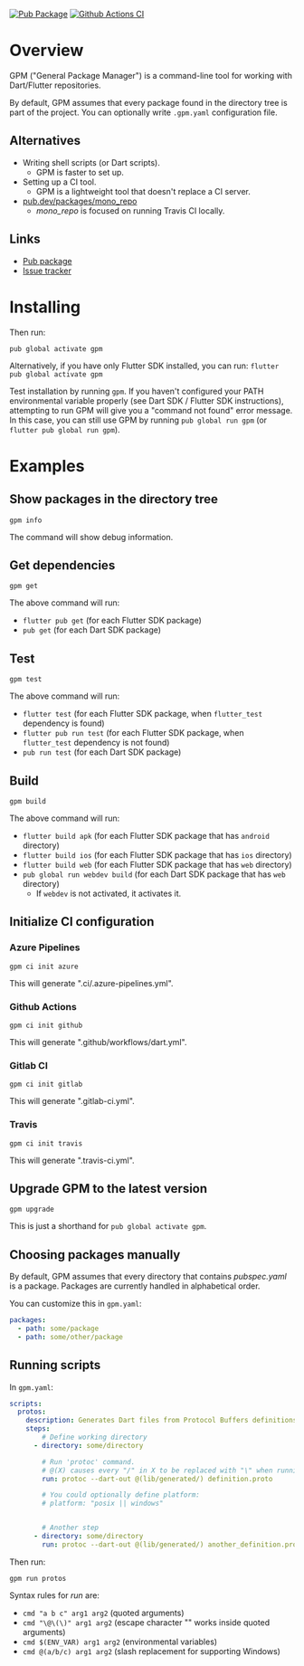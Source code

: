 [![Pub Package](https://img.shields.io/pub/v/gpm.svg)](https://pub.dartlang.org/packages/gpm)
[![Github Actions CI](https://github.com/dint-dev/gpm/workflows/Dart%20CI/badge.svg)](https://github.com/dint-dev/gpm/actions?query=workflow%3A%22Dart+CI%22)

# Overview

GPM ("General Package Manager") is a command-line tool for working with Dart/Flutter repositories.

By default, GPM assumes that every package found in the directory tree is part of the project. You
can optionally write `.gpm.yaml` configuration file.

## Alternatives
  * Writing shell scripts (or Dart scripts).
    * GPM is faster to set up.
  * Setting up a CI tool.
    * GPM is a lightweight tool that doesn't replace a CI server.
  * [pub.dev/packages/mono_repo](https://pub.dev/packages/mono_repo)
    * _mono_repo_ is focused on running Travis CI locally.

## Links
  * [Pub package](https://pub.dev/packages/gpm)
  * [Issue tracker](https://github.com/dint-dev/gpm/issues)

# Installing
Then run:
```
pub global activate gpm
```

Alternatively, if you have only Flutter SDK installed, you can run:
`flutter pub global activate gpm`

Test installation by running `gpm`. If you haven't configured your PATH environmental variable
properly (see Dart SDK / Flutter SDK instructions), attempting to run GPM will give you a "command
not found" error message. In this case, you can still use GPM by running `pub global run gpm` (or
`flutter pub global run gpm`).

# Examples
## Show packages in the directory tree
```
gpm info
```

The command will show debug information.

## Get dependencies
```
gpm get
```

The above command will run:
  * `flutter pub get` (for each Flutter SDK package)
  * `pub get` (for each Dart SDK package)

## Test
```
gpm test
```

The above command will run:
  * `flutter test` (for each Flutter SDK package, when `flutter_test` dependency is found)
  * `flutter pub run test` (for each Flutter SDK package, when `flutter_test` dependency is not found)
  * `pub run test` (for each Dart SDK package)

## Build
```
gpm build
```

The above command will run:
  * `flutter build apk` (for each Flutter SDK package that has `android` directory)
  * `flutter build ios` (for each Flutter SDK package that has `ios` directory)
  * `flutter build web` (for each Flutter SDK package that has `web` directory)
  * `pub global run webdev build` (for each Dart SDK package that has `web` directory)
    * If `webdev` is not activated, it activates it.

## Initialize CI configuration
### Azure Pipelines
```
gpm ci init azure
```

This will generate ".ci/.azure-pipelines.yml".

### Github Actions
```
gpm ci init github
```

This will generate ".github/workflows/dart.yml".

### Gitlab CI
```
gpm ci init gitlab
```

This will generate ".gitlab-ci.yml".

### Travis
```
gpm ci init travis
```

This will generate ".travis-ci.yml".

## Upgrade GPM to the latest version
```
gpm upgrade
```

This is just a shorthand for `pub global activate gpm`.


## Choosing packages manually
By default, GPM assumes that every directory that contains _pubspec.yaml_ is a package.
Packages are currently handled in alphabetical order.

You can customize this in `gpm.yaml`:
```yaml
packages:
  - path: some/package
  - path: some/other/package
```

## Running scripts
In `gpm.yaml`:
```yaml
scripts:
  protos:
    description: Generates Dart files from Protocol Buffers definitions.
    steps:
        # Define working directory
      - directory: some/directory

        # Run 'protoc' command.
        # @(X) causes every "/" in X to be replaced with "\" when running in Windows.
        run: protoc --dart-out @(lib/generated/) definition.proto

        # You could optionally define platform:
        # platform: "posix || windows"


        # Another step
      - directory: some/directory
        run: protoc --dart-out @(lib/generated/) another_definition.proto
```

Then run:
```
gpm run protos
```

Syntax rules for _run_ are:
  * `cmd "a b c" arg1 arg2` (quoted arguments)
  * `cmd "\@\(\)" arg1 arg2` (escape character "\" works inside quoted arguments)
  * `cmd $(ENV_VAR) arg1 arg2` (environmental variables)
  * `cmd @(a/b/c) arg1 arg2` (slash replacement for supporting Windows)